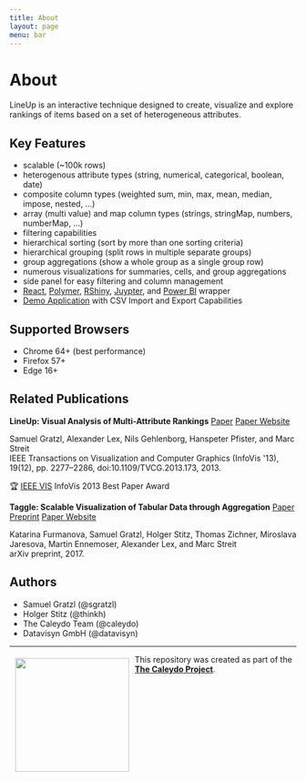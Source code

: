 ```yaml
---
title: About
layout: page
menu: bar
---
```


About
=====

LineUp is an interactive technique designed to create, visualize and explore rankings of items based on a set of heterogeneous attributes.

Key Features
------------

 * scalable (~100k rows)
 * heterogenous attribute types (string, numerical, categorical, boolean, date)
 * composite column types (weighted sum, min, max, mean, median, impose, nested, ...)
 * array (multi value) and map column types (strings, stringMap, numbers, numberMap, ...)
 * filtering capabilities
 * hierarchical sorting (sort by more than one sorting criteria)
 * hierarchical grouping (split rows in multiple separate groups)
 * group aggregations (show a whole group as a single group row)
 * numerous visualizations for summaries, cells, and group aggregations
 * side panel for easy filtering and column management
 * [React](#react), [Polymer](#polymer), [RShiny](#rshiny), [Juypter](#jupyter), and [Power BI](#powerbi) wrapper
 * [Demo Application](#demo) with CSV Import and Export Capabilities


Supported Browsers
------------------

 * Chrome 64+ (best performance)
 * Firefox 57+
 * Edge 16+


Related Publications
---------------------

**LineUp: Visual Analysis of Multi-Attribute Rankings** [Paper](http://data.caleydo.org/papers/2013_infovis_lineup.pdf) [Paper Website](http://caleydo.org/publications/2013_infovis_lineup/)

Samuel Gratzl, Alexander Lex, Nils Gehlenborg, Hanspeter Pfister, and Marc Streit <br>
IEEE Transactions on Visualization and Computer Graphics (InfoVis '13), 19(12), pp. 2277–2286, doi:10.1109/TVCG.2013.173, 2013.

:trophy: [IEEE VIS](http://ieeevis.org) InfoVis 2013 Best Paper Award 

**Taggle: Scalable Visualization of Tabular Data through Aggregation** [Paper Preprint](http://sci.utah.edu/~vdl/papers/2017_preprint_taggle.pdf) [Paper Website](http://vdl.sci.utah.edu/publications/2017_preprint_taggle/)

Katarina Furmanova, Samuel Gratzl, Holger Stitz, Thomas Zichner, Miroslava Jaresova, Martin Ennemoser, Alexander Lex, and Marc Streit <br>
arXiv preprint, 2017.


Authors
-------

 * Samuel Gratzl (@sgratzl)
 * Holger Stitz (@thinkh)
 * The Caleydo Team (@caleydo)
 * Datavisyn GmbH (@datavisyn)

***

<a href="http://caleydo.org"><img src="https://user-images.githubusercontent.com/4129778/34663868-5455cb76-f459-11e7-95db-f80db24026dc.png" align="left" width="200px" hspace="10" vspace="6"></a>
This repository was created as part of the **[The Caleydo Project](http://caleydo.org/)**.
